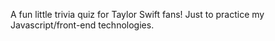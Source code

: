 A fun little trivia quiz for Taylor Swift fans! Just to practice my Javascript/front-end technologies.
